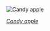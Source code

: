 
![Candy apple](https://upload.wikimedia.org/wikipedia/commons/thumb/a/ad/Tastee-Candy-Apple-Red-Caramel-wPeanuts.jpg/375px-Tastee-Candy-Apple-Red-Caramel-wPeanuts.jpg)

*[Candy apple](https://wikipedia.org/wiki/File:Tastee-Candy-Apple-Red-Caramel-wPeanuts.jpg)*
